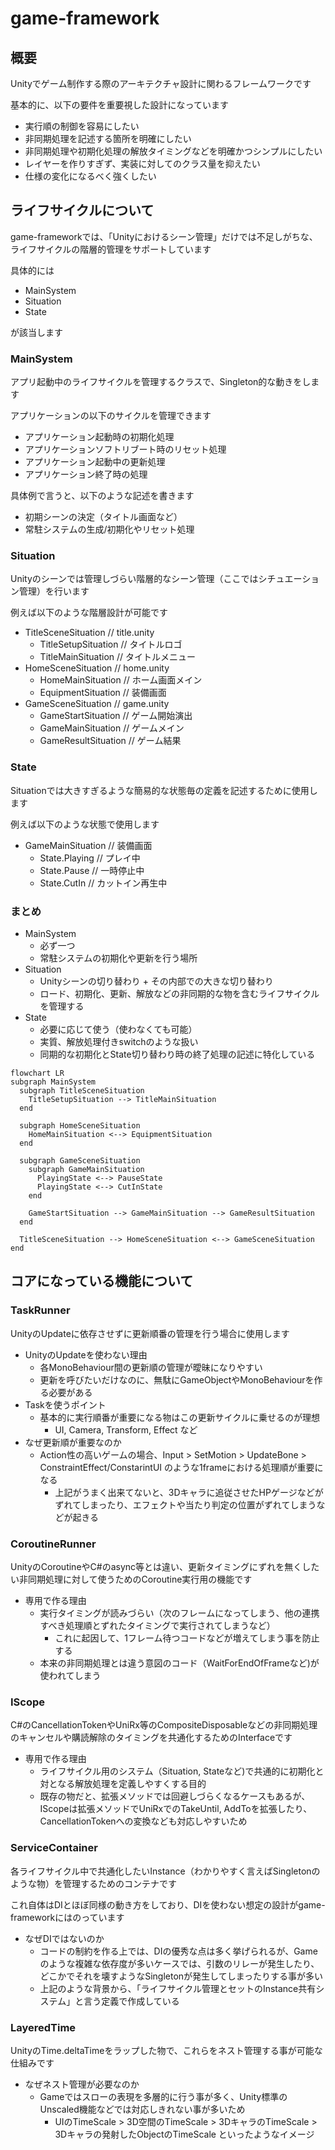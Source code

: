 # game-framework
## 概要
Unityでゲーム制作する際のアーキテクチャ設計に関わるフレームワークです

基本的に、以下の要件を重要視した設計になっています
- 実行順の制御を容易にしたい
- 非同期処理を記述する箇所を明確にしたい
- 非同期処理や初期化処理の解放タイミングなどを明確かつシンプルにしたい
- レイヤーを作りすぎず、実装に対してのクラス量を抑えたい
- 仕様の変化になるべく強くしたい

## ライフサイクルについて
game-frameworkでは、「Unityにおけるシーン管理」だけでは不足しがちな、ライフサイクルの階層的管理をサポートしています

具体的には
- MainSystem
- Situation
- State

が該当します

### MainSystem
アプリ起動中のライフサイクルを管理するクラスで、Singleton的な動きをします

アプリケーションの以下のサイクルを管理できます
- アプリケーション起動時の初期化処理
- アプリケーションソフトリブート時のリセット処理
- アプリケーション起動中の更新処理
- アプリケーション終了時の処理

具体例で言うと、以下のような記述を書きます
- 初期シーンの決定（タイトル画面など）
- 常駐システムの生成/初期化やリセット処理

### Situation
Unityのシーンでは管理しづらい階層的なシーン管理（ここではシチュエーション管理）を行います

例えば以下のような階層設計が可能です
- TitleSceneSituation // title.unity
  - TitleSetupSituation // タイトルロゴ
  - TitleMainSituation // タイトルメニュー
- HomeSceneSituation // home.unity
  - HomeMainSituation // ホーム画面メイン
  - EquipmentSituation // 装備画面
- GameSceneSituation // game.unity
  - GameStartSituation // ゲーム開始演出
  - GameMainSituation // ゲームメイン
  - GameResultSituation // ゲーム結果

### State
Situationでは大きすぎるような簡易的な状態毎の定義を記述するために使用します

例えば以下のような状態で使用します
- GameMainSituation // 装備画面
  - State.Playing // プレイ中
  - State.Pause // 一時停止中
  - State.CutIn // カットイン再生中

### まとめ
- MainSystem
  - 必ず一つ
  - 常駐システムの初期化や更新を行う場所
- Situation
  - Unityシーンの切り替わり + その内部での大きな切り替わり
  - ロード、初期化、更新、解放などの非同期的な物を含むライフサイクルを管理する
- State
  - 必要に応じて使う（使わなくても可能）
  - 実質、解放処理付きswitchのような扱い
  - 同期的な初期化とState切り替わり時の終了処理の記述に特化している
  
```mermaid
flowchart LR
subgraph MainSystem
  subgraph TitleSceneSituation
    TitleSetupSituation --> TitleMainSituation
  end

  subgraph HomeSceneSituation
    HomeMainSituation <--> EquipmentSituation
  end
  
  subgraph GameSceneSituation
    subgraph GameMainSituation
      PlayingState <--> PauseState
      PlayingState <--> CutInState
    end
  
    GameStartSituation --> GameMainSituation --> GameResultSituation
  end
  
  TitleSceneSituation --> HomeSceneSituation <--> GameSceneSituation
end
```

## コアになっている機能について
### TaskRunner
UnityのUpdateに依存させずに更新順番の管理を行う場合に使用します

- UnityのUpdateを使わない理由
  - 各MonoBehaviour間の更新順の管理が曖昧になりやすい
  - 更新を呼びたいだけなのに、無駄にGameObjectやMonoBehaviourを作る必要がある
- Taskを使うポイント
  - 基本的に実行順番が重要になる物はこの更新サイクルに乗せるのが理想
    - UI, Camera, Transform, Effect など
- なぜ更新順が重要なのか
  - Action性の高いゲームの場合、Input > SetMotion > UpdateBone > ConstraintEffect/ConstarintUI のような1frameにおける処理順が重要になる
    - 上記がうまく出来てないと、3Dキャラに追従させたHPゲージなどがずれてしまったり、エフェクトや当たり判定の位置がずれてしまうなどが起きる

### CoroutineRunner
UnityのCoroutineやC#のasync等とは違い、更新タイミングにずれを無くしたい非同期処理に対して使うためのCoroutine実行用の機能です

- 専用で作る理由
  - 実行タイミングが読みづらい（次のフレームになってしまう、他の連携すべき処理順とずれたタイミングで実行されてしまうなど）
    - これに起因して、1フレーム待つコードなどが増えてしまう事を防止する
  - 本来の非同期処理とは違う意図のコード（WaitForEndOfFrameなど)が使われてしまう

### IScope
C#のCancellationTokenやUniRx等のCompositeDisposableなどの非同期処理のキャンセルや購読解除のタイミングを共通化するためのInterfaceです

- 専用で作る理由
  - ライフサイクル用のシステム（Situation, Stateなど)で共通的に初期化と対となる解放処理を定義しやすくする目的
  - 既存の物だと、拡張メソッドでは回避しづらくなるケースもあるが、IScopeは拡張メソッドでUniRxでのTakeUntil, AddToを拡張したり、CancellationTokenへの変換なども対応しやすいため

### ServiceContainer
各ライフサイクル中で共通化したいInstance（わかりやすく言えばSingletonのような物）を管理するためのコンテナです

これ自体はDIとほぼ同様の動き方をしており、DIを使わない想定の設計がgame-frameworkにはのっています

- なぜDIではないのか
  - コードの制約を作る上では、DIの優秀な点は多く挙げられるが、Gameのような複雑な依存度が多いケースでは、引数のリレーが発生したり、どこかでそれを壊すようなSingletonが発生してしまったりする事が多い
  - 上記のような背景から、「ライフサイクル管理とセットのInstance共有システム」と言う定義で作成している

### LayeredTime
UnityのTime.deltaTimeをラップした物で、これらをネスト管理する事が可能な仕組みです

- なぜネスト管理が必要なのか
  - Gameではスローの表現を多層的に行う事が多く、Unity標準のUnscaled機能などでは対応しきれない事が多いため
    - UIのTimeScale > 3D空間のTimeScale > 3DキャラのTimeScale > 3Dキャラの発射したObjectのTimeScale といったようなイメージ
